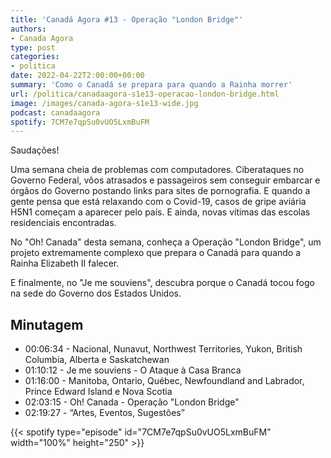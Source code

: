 ```yaml
---
title: 'Canadá Agora #13 - Operação "London Bridge"'
authors:
- Canada Agora
type: post
categories:
- politica
date: 2022-04-22T2:00:00+00:00
summary: 'Como o Canadá se prepara para quando a Rainha morrer'
url: /politica/canadaagora-s1e13-operacao-london-bridge.html
image: /images/canada-agora-s1e13-wide.jpg
podcast: canadaagora
spotify: 7CM7e7qpSu0vUO5LxmBuFM
---
```


Saudações!

Uma semana cheia de problemas com computadores. Ciberataques no Governo Federal, vôos atrasados e passageiros sem conseguir embarcar e órgãos do Governo postando links para sites de pornografia. E quando a gente pensa que está relaxando com o Covid-19, casos de gripe aviária H5N1 começam a aparecer pelo país. E ainda, novas vítimas das escolas residenciais encontradas.

No "Oh! Canada" desta semana, conheça a Operação "London Bridge", um projeto extremamente complexo que prepara o Canadá para quando a Rainha Elizabeth II falecer.

E finalmente, no "Je me souviens", descubra porque o Canadá tocou fogo na sede do Governo dos Estados Unidos.

## Minutagem

- 00:06:34 - Nacional, Nunavut, Northwest Territories, Yukon, British Columbia, Alberta e Saskatchewan
- 01:10:12 - Je me souviens - O Ataque à Casa Branca
- 01:16:00 - Manitoba, Ontario, Québec, Newfoundland and Labrador, Prince Edward Island e Nova Scotia
- 02:03:15 - Oh! Canada - Operação "London Bridge"
- 02:19:27 - “Artes, Eventos, Sugestões”

{{< spotify type="episode" id="7CM7e7qpSu0vUO5LxmBuFM" width="100%" height="250" >}}
